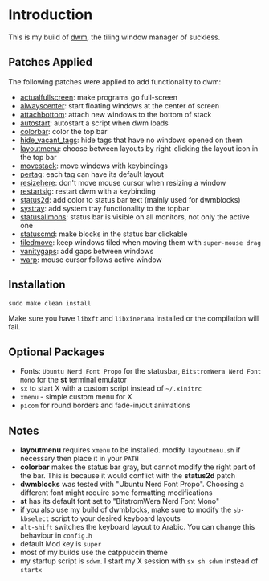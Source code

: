 # Introduction
This is my build of [dwm](https://dwm.suckless.org/), the tiling window manager of suckless.

## Patches Applied
The following patches were applied to add functionality to dwm:
- [actualfullscreen](https://dwm.suckless.org/patches/actualfullscreen/): make programs go full-screen
- [alwayscenter](https://dwm.suckless.org/patches/alwayscenter/): start floating windows at the center of screen
- [attachbottom](https://dwm.suckless.org/patches/attachbottom/): attach new windows to the bottom of stack
- [autostart](https://dwm.suckless.org/patches/autostart/): autostart a script when dwm loads
- [colorbar](https://dwm.suckless.org/patches/colorbar/): color the top bar
- [hide_vacant_tags](https://dwm.suckless.org/patches/hide_vacant_tags/): hide tags that have no windows opened on them
- [layoutmenu](https://dwm.suckless.org/patches/layoutmenu/): choose between layouts by right-clicking the layout icon in the top bar
- [movestack](https://dwm.suckless.org/patches/movestack/): move windows with keybindings
- [pertag](https://dwm.suckless.org/patches/pertag/): each tag can have its default layout
- [resizehere](https://dwm.suckless.org/patches/resizehere/): don't move mouse cursor when resizing a window
- [restartsig](https://dwm.suckless.org/patches/restartsig/): restart dwm with a keybinding
- [status2d](https://dwm.suckless.org/patches/status2d/): add color to status bar text (mainly used for dwmblocks)
- [systray](https://dwm.suckless.org/patches/systray/): add system tray functionality to the topbar
- [statusallmons](https://dwm.suckless.org/patches/statusallmons/): status bar is visible on all monitors, not only the active one
- [statuscmd](https://dwm.suckless.org/patches/statuscmd/): make blocks in the status bar clickable
- [tiledmove](https://dwm.suckless.org/patches/tiledmove/): keep windows tiled when moving them with ```super-mouse drag```
- [vanitygaps](https://dwm.suckless.org/patches/vanitygaps/): add gaps between windows
- [warp](https://dwm.suckless.org/patches/warp/): mouse cursor follows active window

## Installation

```sudo make clean install```

Make sure you have ```libxft``` and ```libxinerama``` installed or the compilation will fail.

## Optional Packages

- Fonts: ```Ubuntu Nerd Font Propo``` for the statusbar, ```BitstromWera Nerd Font Mono``` for the **st** terminal emulator
- ```sx``` to start X with a custom script instead of ```~/.xinitrc```
- ```xmenu``` - simple custom menu for X
- ```picom``` for round borders and fade-in/out animations

## Notes
- **layoutmenu** requires ```xmenu``` to be installed. modify ```layoutmenu.sh``` if necessary then place it in your ```PATH```
- **colorbar** makes the status bar gray, but cannot modify the right part of the bar. This is because it would conflict with the **status2d** patch
- **dwmblocks** was tested with "Ubuntu Nerd Font Propo". Choosing a different font might require some formatting modifications
- **st** has its default font set to "BitstromWera Nerd Font Mono"
- if you also use my build of dwmblocks, make sure to modify the ```sb-kbselect``` script to your desired keyboard layouts
- ```alt-shift``` switches the keyboard layout to Arabic. You can change this behaviour in ```config.h```
- default Mod key is ```super```
- most of my builds use the catppuccin theme
- my startup script is ```sdwm```. I start my X session with ```sx sh sdwm``` instead of ```startx```

